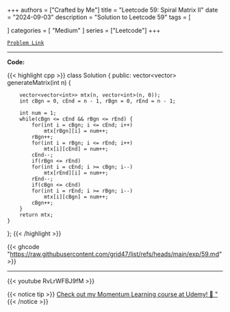 
+++
authors = ["Crafted by Me"]
title = "Leetcode 59: Spiral Matrix II"
date = "2024-09-03"
description = "Solution to Leetcode 59"
tags = [
    
]
categories = [
    "Medium"
]
series = ["Leetcode"]
+++



[`Problem Link`](https://leetcode.com/problems/spiral-matrix-ii/description/)

---

**Code:**

{{< highlight cpp >}}
class Solution {
public:
    vector<vector<int>> generateMatrix(int n) {
        
        vector<vector<int>> mtx(n, vector<int>(n, 0));
        int cBgn = 0, cEnd = n - 1, rBgn = 0, rEnd = n - 1;
        
        int num = 1;
        while(cBgn <= cEnd && rBgn <= rEnd) {
            for(int i = cBgn; i <= cEnd; i++)
                mtx[rBgn][i] = num++;
            rBgn++;
            for(int i = rBgn; i <= rEnd; i++)
                mtx[i][cEnd] = num++;
            cEnd--;
            if(rBgn <= rEnd)
            for(int i = cEnd; i >= cBgn; i--)
                mtx[rEnd][i] = num++;
            rEnd--;
            if(cBgn <= cEnd)
            for(int i = rEnd; i >= rBgn; i--)
                mtx[i][cBgn] = num++;
            cBgn++;            
        }
        return mtx;
    }
};
{{< /highlight >}}

{{< ghcode "https://raw.githubusercontent.com/grid47/list/refs/heads/main/exp/59.md" >}}

---

{{< youtube RvLrWFBJ9fM >}}

{{< notice tip >}}
[Check out my Momentum Learning course at Udemy! 🚀 "](https://www.udemy.com/course/blind-75-the-data-structures-and-algorithms-essentials/)
{{< /notice >}}

